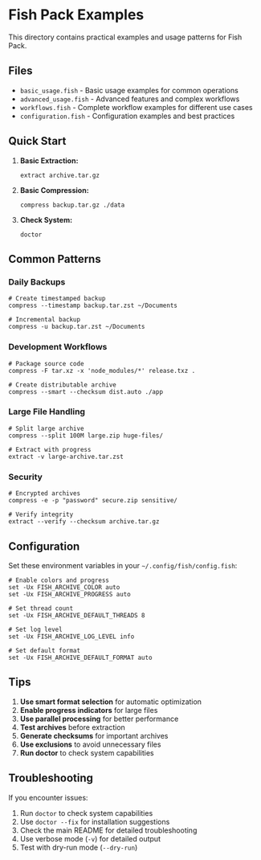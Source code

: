 # Fish Pack Examples

This directory contains practical examples and usage patterns for Fish Pack.

## Files

- `basic_usage.fish` - Basic usage examples for common operations
- `advanced_usage.fish` - Advanced features and complex workflows
- `workflows.fish` - Complete workflow examples for different use cases
- `configuration.fish` - Configuration examples and best practices

## Quick Start

1. **Basic Extraction:**
   ```fish
   extract archive.tar.gz
   ```

2. **Basic Compression:**
   ```fish
   compress backup.tar.gz ./data
   ```

3. **Check System:**
   ```fish
   doctor
   ```

## Common Patterns

### Daily Backups
```fish
# Create timestamped backup
compress --timestamp backup.tar.zst ~/Documents

# Incremental backup
compress -u backup.tar.zst ~/Documents
```

### Development Workflows
```fish
# Package source code
compress -F tar.xz -x 'node_modules/*' release.txz .

# Create distributable archive
compress --smart --checksum dist.auto ./app
```

### Large File Handling
```fish
# Split large archive
compress --split 100M large.zip huge-files/

# Extract with progress
extract -v large-archive.tar.zst
```

### Security
```fish
# Encrypted archives
compress -e -p "password" secure.zip sensitive/

# Verify integrity
extract --verify --checksum archive.tar.gz
```

## Configuration

Set these environment variables in your `~/.config/fish/config.fish`:

```fish
# Enable colors and progress
set -Ux FISH_ARCHIVE_COLOR auto
set -Ux FISH_ARCHIVE_PROGRESS auto

# Set thread count
set -Ux FISH_ARCHIVE_DEFAULT_THREADS 8

# Set log level
set -Ux FISH_ARCHIVE_LOG_LEVEL info

# Set default format
set -Ux FISH_ARCHIVE_DEFAULT_FORMAT auto
```

## Tips

1. **Use smart format selection** for automatic optimization
2. **Enable progress indicators** for large files
3. **Use parallel processing** for better performance
4. **Test archives** before extraction
5. **Generate checksums** for important archives
6. **Use exclusions** to avoid unnecessary files
7. **Run doctor** to check system capabilities

## Troubleshooting

If you encounter issues:

1. Run `doctor` to check system capabilities
2. Use `doctor --fix` for installation suggestions
3. Check the main README for detailed troubleshooting
4. Use verbose mode (`-v`) for detailed output
5. Test with dry-run mode (`--dry-run`)